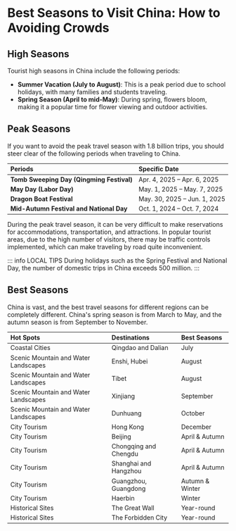# Best Seasons to Visit China: How to Avoiding Crowds

## High Seasons

Tourist high seasons in China include the following periods:

- **Summer Vacation (July to August)**: This is a peak period due to school holidays, with many families and students traveling.
- **Spring Season (April to mid-May)**: During spring, flowers bloom, making it a popular time for flower viewing and outdoor activities.

## Peak Seasons

If you want to avoid the peak travel season with 1.8 billion trips, you should steer clear of the following periods when traveling to China.

| Periods                                   | Specific Date                |
| :---------------------------------------- | :--------------------------- |
| **Tomb Sweeping Day (Qingming Festival)** | Apr. 4, 2025 – Apr. 6, 2025  |
| **May Day (Labor Day)**                   | May. 1, 2025 – May. 7, 2025  |
| **Dragon Boat Festival**                  | May. 30, 2025 – Jun. 1, 2025 |
| **Mid-Autumn Festival and National Day**  | Oct. 1, 2024 – Oct. 7, 2024  |

During the peak travel season, it can be very difficult to make reservations for accommodations, transportation, and attractions. In popular tourist areas, due to the high number of visitors, there may be traffic controls implemented, which can make traveling by road quite inconvenient.

::: info LOCAL TIPS
During holidays such as the Spring Festival and National Day, the number of domestic trips in China exceeds 500 million.
:::

<YouTube link="https://youtu.be/s6zH0DJ40XM?si=xhjWxviUwiFZWvcJ">
<template #cover><img src="../assets/youtube/we-survived-chinas-people-mountain-people-sea.jpg" alt="Our First Nanjing Duck FEAST in China" /></template>
<template #title>We SURVIVED CHINA'S PEOPLE MOUNTAIN PEOPLE SEA! 🇨🇳 (WORLD'S MOST MASSIVE CROWDS)</template>
<template #author>Sun Kissed Bucket List</template>
<template #description></template>
</YouTube>

## Best Seasons

China is vast, and the best travel seasons for different regions can be completely different.
China's spring season is from March to May, and the autumn season is from September to November.

| Hot Spots                            | Destinations          | Best Seasons    |
| :----------------------------------- | :-------------------- | :-------------- |
| Coastal Cities                       | Qingdao and Dalian    | July            |
| Scenic Mountain and Water Landscapes | Enshi, Hubei          | August          |
| Scenic Mountain and Water Landscapes | Tibet                 | August          |
| Scenic Mountain and Water Landscapes | Xinjiang              | September       |
| Scenic Mountain and Water Landscapes | Dunhuang              | October         |
| City Tourism                         | Hong Kong             | December        |
| City Tourism                         | Beijing               | April & Autumn  |
| City Tourism                         | Chongqing and Chengdu | April & Autumn  |
| City Tourism                         | Shanghai and Hangzhou | April & Autumn  |
| City Tourism                         | Guangzhou, Guangdong  | Autumn & Winter |
| City Tourism                         | Haerbin               | Winter          |
| Historical Sites                     | The Great Wall        | Year-round      |
| Historical Sites                     | The Forbidden City    | Year-round      |
